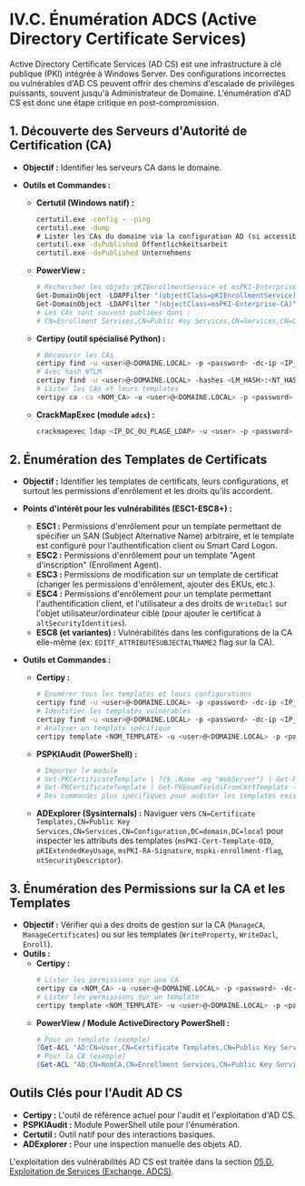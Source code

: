# IV.C. Énumération ADCS (Active Directory Certificate Services)

Active Directory Certificate Services (AD CS) est une infrastructure à clé publique (PKI) intégrée à Windows Server. Des configurations incorrectes ou vulnérables d'AD CS peuvent offrir des chemins d'escalade de privilèges puissants, souvent jusqu'à Administrateur de Domaine. L'énumération d'AD CS est donc une étape critique en post-compromission.

## 1. Découverte des Serveurs d'Autorité de Certification (CA)

*   **Objectif :** Identifier les serveurs CA dans le domaine.
*   **Outils et Commandes :**

    *   **Certutil (Windows natif) :**
        ```cmd
        certutil.exe -config - -ping
        certutil.exe -dump
        # Lister les CAs du domaine via la configuration AD (si accessible)
        certutil.exe -dsPublished Öffentlichkeitsarbeit
        certutil.exe -dsPublished Unternehmens
        ```

    *   **PowerView :**
        ```powershell
        # Rechercher les objets pKIEnrollmentService et msPKI-Enterprise-CA
        Get-DomainObject -LDAPFilter "(objectClass=pKIEnrollmentService)" | Select-Object distinguishedName, name, dNSHostName
        Get-DomainObject -LDAPFilter "(objectClass=msPKI-Enterprise-CA)" | Select-Object distinguishedName, name, dNSHostName
        # Les CAs sont souvent publiées dans :
        # CN=Enrollment Services,CN=Public Key Services,CN=Services,CN=Configuration,DC=domain,DC=local
        ```

    *   **Certipy (outil spécialisé Python) :**
        ```bash
        # Découvrir les CAs
        certipy find -u <user>@<DOMAINE.LOCAL> -p <password> -dc-ip <IP_DC>
        # Avec hash NTLM
        certipy find -u <user>@<DOMAINE.LOCAL> -hashes <LM_HASH>:<NT_HASH> -dc-ip <IP_DC>
        # Lister les CAs et leurs templates
        certipy ca -ca <NOM_CA> -u <user>@<DOMAINE.LOCAL> -p <password> -dc-ip <IP_DC> -enum-templates
        ```

    *   **CrackMapExec (module `adcs`) :**
        ```bash
        crackmapexec ldap <IP_DC_OU_PLAGE_LDAP> -u <user> -p <password> -M adcs
        ```

## 2. Énumération des Templates de Certificats

*   **Objectif :** Identifier les templates de certificats, leurs configurations, et surtout les permissions d'enrôlement et les droits qu'ils accordent.
*   **Points d'intérêt pour les vulnérabilités (ESC1-ESC8+) :**
    *   **ESC1 :** Permissions d'enrôlement pour un template permettant de spécifier un SAN (Subject Alternative Name) arbitraire, et le template est configuré pour l'authentification client ou Smart Card Logon.
    *   **ESC2 :** Permissions d'enrôlement pour un template "Agent d'inscription" (Enrollment Agent).
    *   **ESC3 :** Permissions de modification sur un template de certificat (changer les permissions d'enrôlement, ajouter des EKUs, etc.).
    *   **ESC4 :** Permissions d'enrôlement pour un template permettant l'authentification client, et l'utilisateur a des droits de `WriteDacl` sur l'objet utilisateur/ordinateur cible (pour ajouter le certificat à `altSecurityIdentities`).
    *   **ESC8 (et variantes) :** Vulnérabilités dans les configurations de la CA elle-même (ex: `EDITF_ATTRIBUTESUBJECTALTNAME2` flag sur la CA).
*   **Outils et Commandes :**

    *   **Certipy :**
        ```bash
        # Énumérer tous les templates et leurs configurations
        certipy find -u <user>@<DOMAINE.LOCAL> -p <password> -dc-ip <IP_DC> -templates -enabled
        # Identifier les templates vulnérables
        certipy find -u <user>@<DOMAINE.LOCAL> -p <password> -dc-ip <IP_DC> -vulnerable
        # Analyser un template spécifique
        certipy template <NOM_TEMPLATE> -u <user>@<DOMAINE.LOCAL> -p <password> -dc-ip <IP_DC>
        ```

    *   **PSPKIAudit (PowerShell) :**
        ```powershell
        # Importer le module
        # Get-PKCertificateTemplate | ?{$_.Name -eq "WebServer"} | Get-PKCertificateTemplateAcl
        # Get-PKCertificateTemplate | Get-PKEnumFieldsFromCertTemplate -FieldName SubjectName,AlternateSubjectName,EKU
        # Des commandes plus spécifiques pour auditer les templates existent.
        ```

    *   **ADExplorer (Sysinternals) :**
        Naviguer vers `CN=Certificate Templates,CN=Public Key Services,CN=Services,CN=Configuration,DC=domain,DC=local` pour inspecter les attributs des templates (`msPKI-Cert-Template-OID`, `pKIExtendedKeyUsage`, `msPKI-RA-Signature`, `mspki-enrollment-flag`, `ntSecurityDescriptor`).

## 3. Énumération des Permissions sur la CA et les Templates

*   **Objectif :** Vérifier qui a des droits de gestion sur la CA (`ManageCA`, `ManageCertificates`) ou sur les templates (`WriteProperty`, `WriteDacl`, `Enroll`).
*   **Outils :**
    *   **Certipy :**
        ```bash
        # Lister les permissions sur une CA
        certipy ca <NOM_CA> -u <user>@<DOMAINE.LOCAL> -p <password> -dc-ip <IP_DC> -list-access
        # Lister les permissions sur un template
        certipy template <NOM_TEMPLATE> -u <user>@<DOMAINE.LOCAL> -p <password> -dc-ip <IP_DC> -list-access
        ```
    *   **PowerView / Module ActiveDirectory PowerShell :**
        ```powershell
        # Pour un template (exemple)
        (Get-ACL "AD:CN=User,CN=Certificate Templates,CN=Public Key Services,CN=Services,CN=Configuration,DC=domain,DC=local").Access
        # Pour la CA (exemple)
        (Get-ACL "AD:CN=NomCA,CN=Enrollment Services,CN=Public Key Services,CN=Services,CN=Configuration,DC=domain,DC=local").Access
        ```

## Outils Clés pour l'Audit AD CS
*   **Certipy :** L'outil de référence actuel pour l'audit et l'exploitation d'AD CS.
*   **PSPKIAudit :** Module PowerShell utile pour l'énumération.
*   **Certutil :** Outil natif pour des interactions basiques.
*   **ADExplorer :** Pour une inspection manuelle des objets AD.

L'exploitation des vulnérabilités AD CS est traitée dans la section [05.D. Exploitation de Services (Exchange, ADCS)](../05-elevation-privileges/D-exploitation-services.md). 